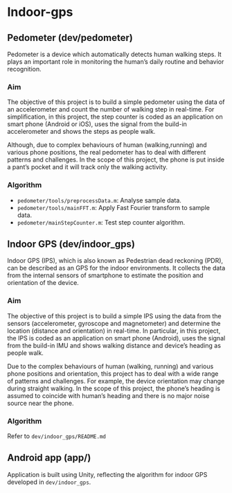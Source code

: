 # Indoor-gps

## Pedometer (dev/pedometer)
Pedometer is a device which automatically detects human walking steps. It plays an important
role in monitoring the human’s daily routine and behavior recognition.

### Aim
The objective of this project is to build a simple pedometer using the data of an accelerometer
and count the number of walking step in real-time. For simplification, in this project, the step
counter is coded as an application on smart phone (Android or iOS), uses the signal from the
build-in accelerometer and shows the steps as people walk.

Although, due to complex behaviours of human (walking,running) and various phone positions,
the real pedometer has to deal with different patterns and challenges. In the scope of this project,
the phone is put inside a pant’s pocket and it will track only the walking activity.

### Algorithm 
* `pedometer/tools/preprocessData.m`: Analyse sample data.
* `pedometer/tools/mainFFT.m`: Apply Fast Fourier transform to sample data.
* `pedometer/mainStepCounter.m`: Test step counter algorithm.

## Indoor GPS (dev/indoor_gps)
Indoor GPS (IPS), which is also known as Pedestrian dead reckoning (PDR), can be described as
an GPS for the indoor environments. It collects the data from the internal sensors of smartphone to
estimate the position and orientation of the device.

### Aim
The objective of this project is to build a simple IPS using the data from the sensors (accelerometer, gyroscope and magnetometer) and determine the location (distance and orientation) in real-time. In particular, in this project, the IPS is coded as an application on smart phone (Android), uses the signal from the build-in IMU and shows walking distance and device’s heading as people walk.

Due to the complex behaviours of human (walking, running) and various phone positions and orientation, this project has to deal with a wide range of patterns and challenges. For example, the device orientation may change during straight walking. In the scope of this project, the phone’s heading is assumed to coincide with human’s heading and there is no major noise source near the
phone.

### Algorithm
Refer to `dev/indoor_gps/README.md`

## Android app (app/)
Application is built using Unity, reflecting the algorithm for indoor GPS developed in `dev/indoor_gps`. 